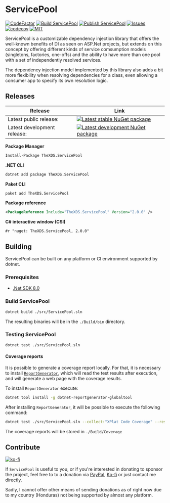 # ServicePool

[![CodeFactor](https://www.codefactor.io/repository/github/thexds/servicepool/badge)](https://www.codefactor.io/repository/github/thexds/servicepool)
[![Build ServicePool](https://github.com/TheXDS/ServicePool/actions/workflows/build.yml/badge.svg)](https://github.com/TheXDS/ServicePool/actions/workflows/build.yml)
[![Publish ServicePool](https://github.com/TheXDS/ServicePool/actions/workflows/publish.yml/badge.svg)](https://github.com/TheXDS/ServicePool/actions/workflows/publish.yml)
[![Issues](https://img.shields.io/github/issues/TheXDS/ServicePool)](https://github.com/TheXDS/ServicePool/issues)
[![codecov](https://codecov.io/gh/TheXDS/ServicePool/branch/master/graph/badge.svg?token=Rve4awcyup)](https://codecov.io/gh/TheXDS/ServicePool)
[![MIT](https://img.shields.io/github/license/TheXDS/ServicePool)](https://mit-license.org/)

ServicePool is a customizable dependency injection library that offers the well-known benefits of DI as seen on ASP.Net projects, but extends on this concept by offering different kinds of service comsumption models (singletons, factories, one-offs) and the ability to have more than one pool with a set of independently resolved services.

The dependency injection model implemented by this library also adds a bit more flexibility when resolving dependencies for a class, even allowing a consumer app to specify its own resolution logic.

## Releases
Release | Link
--- | ---
Latest public release: | [![Latest stable NuGet package](https://img.shields.io/nuget/v/TheXDS.ServicePool)](https://www.nuget.org/packages/TheXDS.ServicePool/)  
Latest development release: | [![Latest development NuGet package](https://img.shields.io/nuget/vpre/TheXDS.ServicePool)](https://www.nuget.org/stats/packages/TheXDS.ServicePool?groupby=Version)

**Package Manager**  
```sh
Install-Package TheXDS.ServicePool
```

**.NET CLI**  
```sh
dotnet add package TheXDS.ServicePool
```

**Paket CLI**  
```sh
paket add TheXDS.ServicePool
```

**Package reference**  
```xml
<PackageReference Include="TheXDS.ServicePool" Version="2.0.0" />
```

**C# interactive window (CSI)**  
```
#r "nuget: TheXDS.ServicePool, 2.0.0"
```

## Building
ServicePool can be built on any platform or CI environment supported by dotnet.

### Prerequisites
- [.Net SDK 8.0](https://dotnet.microsoft.com/)

### Build ServicePool
```sh
dotnet build ./src/ServicePool.sln
```
The resulting binaries will be in the `./Build/bin` directory.

### Testing ServicePool
```sh
dotnet test ./src/ServicePool.sln
```
#### Coverage reports
It is possible to generate a coverage report locally. For that, it is necessary to install [`ReportGenerator`](https://github.com/danielpalme/ReportGenerator), which will read the test results after execution, and will generate a web page with the coverage results.

To install `ReportGenerator` execute:
```sh
dotnet tool install -g dotnet-reportgenerator-globaltool
```
After installing `ReportGenerator`, it will be possible to execute the following command:
```sh
dotnet test ./src/ServicePool.sln --collect:"XPlat Code Coverage" --results-directory:./Build/Tests ; reportgenerator -reports:./Build/Tests/*/coverage.cobertura.xml -targetdir:./Build/Coverage/
```
The coverage reports will be stored in `./Build/Coverage`

## Contribute
[![ko-fi](https://ko-fi.com/img/githubbutton_sm.svg)](https://ko-fi.com/W7W415UCHY)

If `ServicePool` is useful to you, or if you're interested in donating to sponsor the project, feel free to to a donation via [PayPal](https://paypal.me/thexds), [Ko-fi](https://ko-fi.com/W7W415UCHY) or just contact me directly.

Sadly, I cannot offer other means of sending donations as of right now due to my country (Honduras) not being supported by almost any platform.
